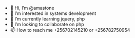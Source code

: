 - 👋 Hi, I’m @amastone
- 👀 I’m interested in systems development
- 🌱 I’m currently learning jquery, php
- 💞️ I’m looking to collaborate on php
- 📫 How to reach me +256702145210 or +256782750954

<!---
amastone/amastone is a ✨ special ✨ repository because its `README.md` (this file) appears on your GitHub profile.
You can click the Preview link to take a look at your changes.
--->

